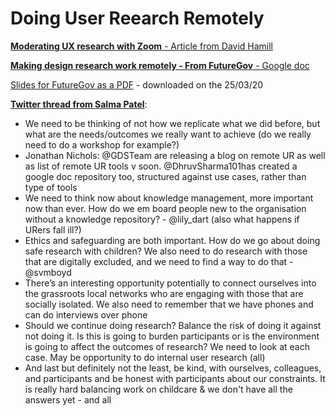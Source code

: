 # Doing User Reearch Remotely
<p><a href="https://medium.com/@david.hamill/moderating-ux-research-with-zoom-1d4e89614277" target="_blank" rel="noopener"><strong>Moderating UX research with Zoom</strong> - Article from David Hamill</a></p>
 <p><a href="https://docs.google.com/presentation/d/1T0sjyDlvCRJG95q9LYmPiPaU8baLG7L2IQwRpNsfq2M/edit#slide=id.g7f2e6c6d61_4_4" target="_blank" rel="noopener"><strong>Making design research work remotely - From FutureGov</strong> - Google doc</a></p>
 
 [Slides for FutureGov as a PDF](../files/Making-design-research-work-remotely.pdf) - downloaded on the 25/03/20
 
<p><a href="https://twitter.com/DrSalmaPatel/status/1242418527056912384" target="_blank" rel="noopener"><strong>Twitter thread from Salma Patel</strong></a>:</p>

- We need to be thinking of not how we replicate what we did before, but what are the needs/outcomes we really want to achieve (do we really need to do a workshop for example?)
- Jonathan Nichols: @GDSTeam are releasing a blog on remote UR as well as list of remote UR tools v soon. @DhruvSharma101has created a google doc repository too, structured against use cases, rather than type of tools
- We need to think now about knowledge management, more important now than ever. How do we em board people new to the organisation without a knowledge repository? - @lily_dart (also what happens if URers fall ill?)
- Ethics and safeguarding are both important. How do we go about doing safe research with children? We also need to do research with those that are digitally excluded, and we need to find a way to do that - @svmboyd
- There’s an interesting opportunity potentially to connect ourselves into the grassroots local networks who are engaging with those that are socially isolated. We also need to remember that we have phones and can do interviews over phone
 - Should we continue doing research? Balance the risk of doing it against not doing it. Is this is going to burden participants or is the environment is going to affect the outcomes of research? We need to look at each case. May be opportunity to do internal user research (all)
 - And last but definitely not the least, be kind, with ourselves, colleagues, and participants and be honest with participants about our constraints. It is really hard balancing work on childcare & we don't have all the answers yet - and all

